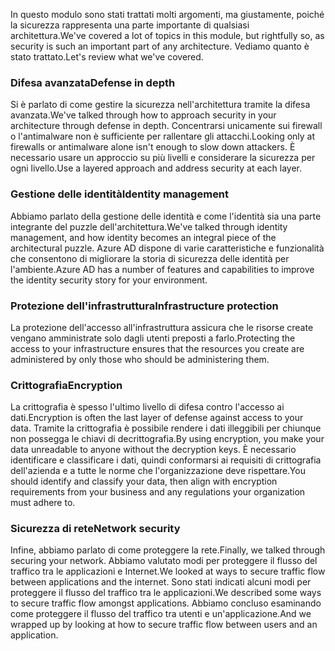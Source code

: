 <span data-ttu-id="fa821-101">In questo modulo sono stati trattati molti argomenti, ma giustamente, poiché la sicurezza rappresenta una parte importante di qualsiasi architettura.</span><span class="sxs-lookup"><span data-stu-id="fa821-101">We've covered a lot of topics in this module, but rightfully so, as security is such an important part of any architecture.</span></span> <span data-ttu-id="fa821-102">Vediamo quanto è stato trattato.</span><span class="sxs-lookup"><span data-stu-id="fa821-102">Let's review what we've covered.</span></span>

### <a name="defense-in-depth"></a><span data-ttu-id="fa821-103">Difesa avanzata</span><span class="sxs-lookup"><span data-stu-id="fa821-103">Defense in depth</span></span>

<span data-ttu-id="fa821-104">Si è parlato di come gestire la sicurezza nell'architettura tramite la difesa avanzata.</span><span class="sxs-lookup"><span data-stu-id="fa821-104">We've talked through how to approach security in your architecture through defense in depth.</span></span> <span data-ttu-id="fa821-105">Concentrarsi unicamente sui firewall o l'antimalware non è sufficiente per rallentare gli attacchi.</span><span class="sxs-lookup"><span data-stu-id="fa821-105">Looking only at firewalls or antimalware alone isn't enough to slow down attackers.</span></span> <span data-ttu-id="fa821-106">È necessario usare un approccio su più livelli e considerare la sicurezza per ogni livello.</span><span class="sxs-lookup"><span data-stu-id="fa821-106">Use a layered approach and address security at each layer.</span></span>

### <a name="identity-management"></a><span data-ttu-id="fa821-107">Gestione delle identità</span><span class="sxs-lookup"><span data-stu-id="fa821-107">Identity management</span></span>

<span data-ttu-id="fa821-108">Abbiamo parlato della gestione delle identità e come l'identità sia una parte integrante del puzzle dell'architettura.</span><span class="sxs-lookup"><span data-stu-id="fa821-108">We've talked through identity management, and how identity becomes an integral piece of the architectural puzzle.</span></span> <span data-ttu-id="fa821-109">Azure AD dispone di varie caratteristiche e funzionalità che consentono di migliorare la storia di sicurezza delle identità per l'ambiente.</span><span class="sxs-lookup"><span data-stu-id="fa821-109">Azure AD has a number of features and capabilities to improve the identity security story for your environment.</span></span>

### <a name="infrastructure-protection"></a><span data-ttu-id="fa821-110">Protezione dell'infrastruttura</span><span class="sxs-lookup"><span data-stu-id="fa821-110">Infrastructure protection</span></span>

<span data-ttu-id="fa821-111">La protezione dell'accesso all'infrastruttura assicura che le risorse create vengano amministrate solo dagli utenti preposti a farlo.</span><span class="sxs-lookup"><span data-stu-id="fa821-111">Protecting the access to your infrastructure ensures that the resources you create are administered by only those who should be administering them.</span></span>

### <a name="encryption"></a><span data-ttu-id="fa821-112">Crittografia</span><span class="sxs-lookup"><span data-stu-id="fa821-112">Encryption</span></span>

<span data-ttu-id="fa821-113">La crittografia è spesso l'ultimo livello di difesa contro l'accesso ai dati.</span><span class="sxs-lookup"><span data-stu-id="fa821-113">Encryption is often the last layer of defense against access to your data.</span></span> <span data-ttu-id="fa821-114">Tramite la crittografia è possibile rendere i dati illeggibili per chiunque non possegga le chiavi di decrittografia.</span><span class="sxs-lookup"><span data-stu-id="fa821-114">By using encryption, you make your data unreadable to anyone without the decryption keys.</span></span> <span data-ttu-id="fa821-115">È necessario identificare e classificare i dati, quindi conformarsi ai requisiti di crittografia dell'azienda e a tutte le norme che l'organizzazione deve rispettare.</span><span class="sxs-lookup"><span data-stu-id="fa821-115">You should identify and classify your data, then align with encryption requirements from your business and any regulations your organization must adhere to.</span></span>

### <a name="network-security"></a><span data-ttu-id="fa821-116">Sicurezza di rete</span><span class="sxs-lookup"><span data-stu-id="fa821-116">Network security</span></span>

<span data-ttu-id="fa821-117">Infine, abbiamo parlato di come proteggere la rete.</span><span class="sxs-lookup"><span data-stu-id="fa821-117">Finally, we talked through securing your network.</span></span> <span data-ttu-id="fa821-118">Abbiamo valutato modi per proteggere il flusso del traffico tra le applicazioni e Internet.</span><span class="sxs-lookup"><span data-stu-id="fa821-118">We looked at ways to secure traffic flow between applications and the internet.</span></span> <span data-ttu-id="fa821-119">Sono stati indicati alcuni modi per proteggere il flusso del traffico tra le applicazioni.</span><span class="sxs-lookup"><span data-stu-id="fa821-119">We described some ways to secure traffic flow amongst applications.</span></span> <span data-ttu-id="fa821-120">Abbiamo concluso esaminando come proteggere il flusso del traffico tra utenti e un'applicazione.</span><span class="sxs-lookup"><span data-stu-id="fa821-120">And we wrapped up by looking at how to secure traffic flow between users and an application.</span></span>
